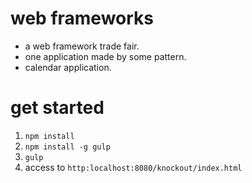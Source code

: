 # web frameworks
* a web framework trade fair.
* one application made by some pattern.
* calendar application.

# get started
1. `npm install`
1. `npm install -g gulp`
1. `gulp`
1. access to `http:localhost:8080/knockout/index.html`
